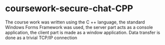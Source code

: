 # coursework-secure-chat-CPP
The course work was written using the C ++ language, the standard Windows Forms Framework was used, the server part acts as a console application, the client part is made as a window application.
Data transfer is done as a trivial TCP/IP connection

